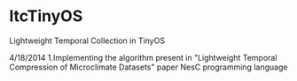 ltcTinyOS
=========

Lightweight Temporal Collection in TinyOS

4/18/2014
1.Implementing the algorithm present in "Lightweight Temporal Compression of Microclimate Datasets" paper NesC programming language
